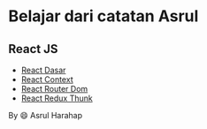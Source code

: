 # Belajar dari catatan Asrul

## React JS
- [React Dasar](./react-dasar.md)
- [React Context](./react-context.md)
- [React Router Dom](./react-router-dom.md)
- [React Redux Thunk](./react-redux-thunk.md)

By :smile: Asrul Harahap
